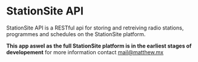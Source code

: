 # StationSite API

StationSite API is a RESTful api for storing and retreiving radio stations, programmes and schedules on the StationSite platform.   

**This app aswel as the full StationSite platform is in the earliest stages of developement**
for more information contact mail@matthew.mx